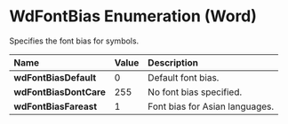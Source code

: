 
# WdFontBias Enumeration (Word)

Specifies the font bias for symbols.



|**Name**|**Value**|**Description**|
|:-----|:-----|:-----|
|**wdFontBiasDefault**|0|Default font bias.|
|**wdFontBiasDontCare**|255|No font bias specified.|
|**wdFontBiasFareast**|1|Font bias for Asian languages.|
